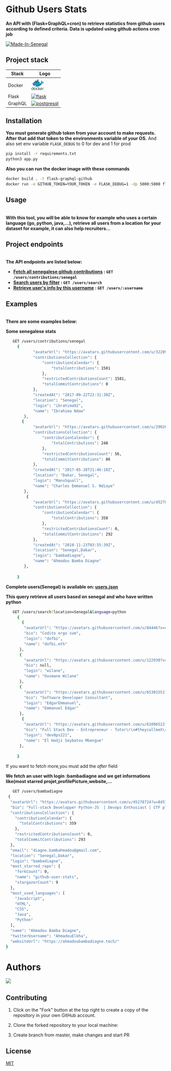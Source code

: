 # Github Users Stats

<b>An API with (Flask+GraphQL+cron) to retrieve statistics from github users according to defined criteria.
Data is updated using github actions cron job</b>


[![Made-In-Senegal](https://github.com/GalsenDev221/made.in.senegal/blob/master/assets/badge.svg)](https://github.com/GalsenDev221/made.in.senegal)


## Project stack 
| Stack | Logo |
| ----- | ---- |
| Docker| <a href="https://www.docker.com/" target="_blank" rel="noreferrer"> <img src="https://raw.githubusercontent.com/devicons/devicon/master/icons/docker/docker-original-wordmark.svg" alt="docker" width="40" height="40"/> </a>     |
| Flask | <a href="https://flask.palletsprojects.com/" target="_blank" rel="noreferrer"> <img src="https://www.vectorlogo.zone/logos/pocoo_flask/pocoo_flask-icon.svg" alt="flask" width="40" height="40"/> </a> |
| GraphQL |<a href="https://www.postgresql.org" target="_blank" rel="noreferrer"> <img src="https://graphql.org/_next/static/media/logo.ad338028.svg" alt="postgresql" width="40" height="40"/> </a> |

## Installation

<b>You must generate github token from your account to make requests.
After that add that token to the environments variable of your OS.</b>
And also set env variable ```FLASK_DEBUG``` to 0 for dev and 1 for prod

```bash
pip install -r requirements.txt
python3 app.py
```

<b>Also you can run the docker image with these commands</b>

```bash
docker build . -t flask-graphql-github
docker run -e GITHUB_TOKEN=YOUR_TOKEN -e FLASK_DEBUG=1 -dp 5000:5000 flask-graphql-github
```

## Usage

<br><b>With this tool, you will be able to know for example who uses a certain language (go, python, java,...), retrieve all users from a location for your dataset for example, it can also help recruiters...</b>

## Project endpoints

<br><b>The API endpoints are listed below:

- [Fetch all senegalese github contributions](#senegalese_contributions) : `GET /users/contributions/senegal`
- [Search users by filter](#search_users) : `GET /users/search`
- [Retrieve user's info by this username](#fetch_user) : `GET /users/:username`
  </b>

## Examples

<br><b>There are some examples below:</b>

<div id="senegalese_contributions">

<b>Some senegalese stats</b>

```bash
   GET /users/contributions/senegal
     {
            "avatarUrl": "https://avatars.githubusercontent.com/u/32209399?u=6737dbfd36f70ed8a089125de748b0de134d0e44&v=4",
            "contributionsCollection": {
                "contributionCalendar": {
                    "totalContributions": 1581
                },
                "restrictedContributionsCount": 1581,
                "totalCommitContributions": 0
            },
            "createdAt": "2017-09-22T22:31:30Z",
            "location": "Senegal",
            "login": "ibrahima92",
            "name": "Ibrahima Ndaw"
        },
       {
            "avatarUrl": "https://avatars.githubusercontent.com/u/29026887?u=4c054c103f1388717423287186dcbff94dfecec7&v=4",
            "contributionsCollection": {
                "contributionCalendar": {
                    "totalContributions": 248
                },
                "restrictedContributionsCount": 56,
                "totalCommitContributions": 86
            },
            "createdAt": "2017-05-28T21:46:10Z",
            "location": "Dakar, Senegal",
            "login": "ManuSquall",
            "name": "Charles Emmanuel S. Ndiaye"
        },
         {
            "avatarUrl": "https://avatars.githubusercontent.com/u/45278724?u=8d5129d655e9eafebcd725944bf401ca0ba93feb&v=4",
            "contributionsCollection": {
                "contributionCalendar": {
                    "totalContributions": 358
                },
                "restrictedContributionsCount": 0,
                "totalCommitContributions": 292
            },
            "createdAt": "2018-11-23T03:55:39Z",
            "location": "Senegal,Dakar",
            "login": "bambadiagne",
            "name": "Ahmadou Bamba Diagne"
        },

     }
```

<b>Complete users(Senegal) is available on: [users.json](users.json)</b>

</div>
<div id="search_users">

<b>This query retrieve all users based on senegal and who have written python</b>

```bash
   GET /users/search?location=Senegal&language=python
     {
       {
        "avatarUrl": "https://avatars.githubusercontent.com/u/84446?v=4",
        "bio": "Codito ergo sum",
        "login": "dofbi",
        "name": "dofbi.eth"
      },
      {
        "avatarUrl": "https://avatars.githubusercontent.com/u/122930?v=4",
        "bio": null,
        "login": "wilane",
        "name": "Ousmane Wilane"
      },
      {
        "avatarUrl": "https://avatars.githubusercontent.com/u/65301551?u=84efa9fad441e3af6117cb25aada2428429c7611&v=4",
        "bio": "Software Developer Consultant",
        "login": "EdgarEmmanuel",
        "name": "Emmanuel Edgar"
      },
       {
        "avatarUrl": "https://avatars.githubusercontent.com/u/61096522?u=a9d5b1e47e155662af2c733d6e946f825d7099d1&v=4",
        "bio": "Full Stack Dev - Entrepreneur - Tutor\r\n#theycallmeX\r\n\r\n\r\n\r\nhttp://mrmbengue.rf.gd\r\nhttps://www.pinpaya.com/tutor/5578/\r\n#code\r\n#imjustaletter\r\n@Tek-Tech  ",
        "login": "dev0ps221",
        "name": "El Hadji Seybatou Mbengue"
      },

     }
```

If you want to fetch more,you must add the _after_ field

</div>
<div id="fetch_user">

<b>We fetch an user with login :bambadiagne and we get informations like(most starred projet,profilePicture,website,...</b>

```bash
   GET /users/bambadiagne
 {
  "avatarUrl": "https://avatars.githubusercontent.com/u/45278724?u=8d5129d655e9eafebcd725944bf401ca0ba93feb&v=4",
  "bio": "Full-stack Developper Python-JS  | Devops Enthusiast | CTF player",
  "contributionsCollection": {
    "contributionCalendar": {
      "totalContributions": 359
    },
    "restrictedContributionsCount": 0,
    "totalCommitContributions": 293
  },
  "email": "diagne.bambahmadou@gmail.com",
  "location": "Senegal,Dakar",
  "login": "bambadiagne",
  "most_starred_repo": {
    "forkCount": 0,
    "name": "github-user-stats",
    "stargazerCount": 9
  },
  "most_used_languages": [
    "JavaScript",
    "HTML",
    "CSS",
    "Java",
    "Python"
  ],
  "name": "Ahmadou Bamba Diagne",
  "twitterUsername": "AhmadouElkha",
  "websiteUrl": "https://ahmadoubambadiagne.tech/"
}
```
# Authors
<a href="https://github.com/bambadiagne/github-user-stats/graphs/contributors">
  <img src="https://contributors-img.web.app/image?repo=bambadiagne/github-user-stats" />
</a>

## Contributing

1. Click on the "Fork" button at the top right to create a copy   of the repository in your own GitHub account.

2. Clone the forked repository to your local machine:
3. Create branch from master, make changes and start PR   


## License

[MIT](LICENSE.md)
